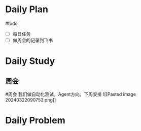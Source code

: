 # Daily Plan
#todo
- [ ] 每日任务
- [ ] 做周会的记录到飞书
# Daily Study
## 周会
#周会
我们做自动化测试，Agent方向。下周安排
![[Pasted image 20240322090753.png]]
# Daily Problem